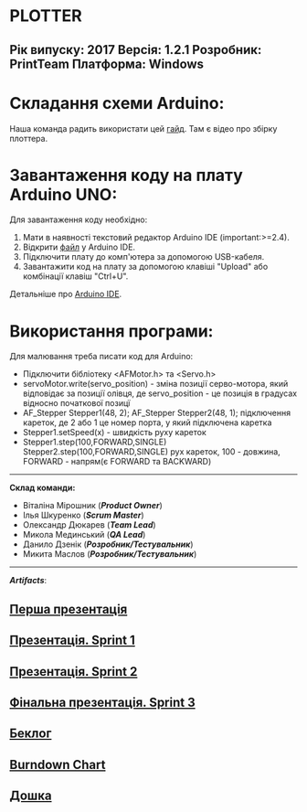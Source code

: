 # PLOTTER
Рік випуску: 2017
Версія: 1.2.1
Розробник: PrintTeam
Платформа: Windows
---

# Складання схеми Arduino:
Наша команда радить використати цей [гайд](https://create.arduino.cc/projecthub/Mrinnovative/arduino-based-mini-cnc-2d-plotter-234462). Там є відео про збірку плоттера.
 
# Завантаження коду на плату Arduino UNO:
Для завантаження коду необхідно:
1. Мати в наявності текстовий редактор Arduino IDE (important:>=2.4).
2. Відкрити [файл](https://github.com/dyuk99/gdk/blob/master/cd_carriage/cd_carriage.ino) у Arduino IDE.
3. Підключити плату до комп'ютера за допомогою USB-кабеля.
4. Завантажити код на плату за допомогою клавіші "Upload" або комбінації клавіш "Ctrl+U".
 
Детальніше про [Arduino IDE](https://www.arduino.cc/en/main/software).
 
# Використання програми:
Для малювання треба писати код для Arduino:
* Підключити бібліотеку <AFMotor.h> та <Servo.h>
* servoMotor.write(servo_position) - зміна позиції серво-мотора, який відповідає за позиції олівця, де servo_position - це позиція в градусах відносно початкової позицї
* AF_Stepper Stepper1(48, 2);
AF_Stepper Stepper2(48, 1);
підключення кареток, де 2 або 1 це номер порта, у який підключена каретка
* Stepper1.setSpeed(х) - швидкість руху кареток
* Stepper1.step(100,FORWARD,SINGLE)
Stepper2.step(100,FORWARD,SINGLE)
рух кареток, 100 - довжина, FORWARD - напрям(є FORWARD та BACKWARD)

---

**Склад команди:**

- Віталіна Мірошник (**_Product Owner_**) 
- Ілья Шкуренко (**_Scrum Master_**) 
- Олександр Дюкарев (**_Team Lead_**) 
- Микола Мединський (**_QA Lead_**) 
- Данило Дзенік (**_Розробник/Тестувальник_**) 
- Микита Маслов (**_Розробник/Тестувальник_**) 

---

**_Artifacts_**: 

[Перша презентація](https://docs.google.com/presentation/d/1OY_tqmEDnNz6hrbzQ7ytALHOpbBxI2-pYZAZCOH-Im4/)
---
[Презентація. Sprint 1](https://docs.google.com/presentation/d/1T1wAQpsOCEFu72t43GAawP0izPLj81JajwGZa7nsV1g/edit?usp=sharing)
---
[Презентація. Sprint 2](https://docs.google.com/presentation/d/1UKvrilGTcnLewPC7UgFHKMzLJuBw65j8lEtUlAgVeBo/edit?usp=sharing)
---
[Фінальна презентація. Sprint 3](https://docs.google.com/presentation/d/17GkNjmEWU-II5cSZznFsurBOtL1SfL4aFqHGCp7xAJU/edit?usp=sharing)
---
[Беклог](https://docs.google.com/spreadsheets/d/1JVIrdSNkkqdG2RSLHyG2HKRIE9UhnrqPDRy3gCZOlGo/)
---
[Burndown Chart](https://docs.google.com/spreadsheets/d/19KKF0ZNmHPPWMTa3YHdzxx7NwX1hhEt0l8ualjpYSPQ/)
---
[Дошка](https://trello.com/b/WcNKVhkJ/-)
---
